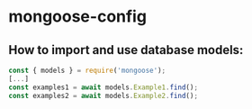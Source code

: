 # mongoose-config

## How to import and use database models:

```javascript
const { models } = require('mongoose');
[...]
const examples1 = await models.Example1.find();
const examples2 = await models.Example2.find();
```